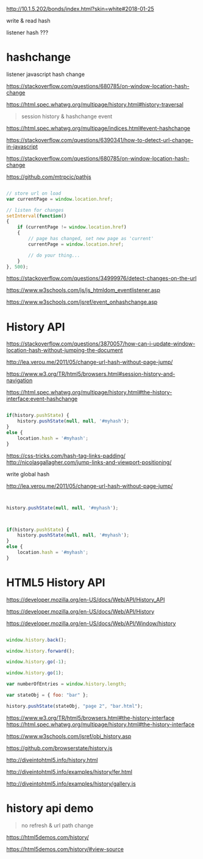 

http://10.1.5.202/bonds/index.html?skin=white#2018-01-25

write & read hash

listener hash ???

# hashchange


listener javascript hash change

https://stackoverflow.com/questions/680785/on-window-location-hash-change

https://html.spec.whatwg.org/multipage/history.html#history-traversal



> session history & hashchange event

https://html.spec.whatwg.org/multipage/indices.html#event-hashchange



https://stackoverflow.com/questions/6390341/how-to-detect-url-change-in-javascript

https://stackoverflow.com/questions/680785/on-window-location-hash-change

https://github.com/mtrpcic/pathjs

```js

// store url on load
var currentPage = window.location.href;

// listen for changes
setInterval(function()
{
    if (currentPage != window.location.href)
    {
        // page has changed, set new page as 'current'
        currentPage = window.location.href;

        // do your thing...
    }
}, 500);

```

https://stackoverflow.com/questions/34999976/detect-changes-on-the-url

https://www.w3schools.com/js/js_htmldom_eventlistener.asp

https://www.w3schools.com/jsref/event_onhashchange.asp

# History API 

https://stackoverflow.com/questions/3870057/how-can-i-update-window-location-hash-without-jumping-the-document

http://lea.verou.me/2011/05/change-url-hash-without-page-jump/

https://www.w3.org/TR/html5/browsers.html#session-history-and-navigation

https://html.spec.whatwg.org/multipage/history.html#the-history-interface:event-hashchange



```js

if(history.pushState) {
    history.pushState(null, null, '#myhash');
}
else {
    location.hash = '#myhash';
}

```

https://css-tricks.com/hash-tag-links-padding/
http://nicolasgallagher.com/jump-links-and-viewport-positioning/




write global hash







http://lea.verou.me/2011/05/change-url-hash-without-page-jump/

```js


history.pushState(null, null, '#myhash');



if(history.pushState) {
    history.pushState(null, null, '#myhash');
}
else {
    location.hash = '#myhash';
}

```




# HTML5 History API

https://developer.mozilla.org/en-US/docs/Web/API/History_API

https://developer.mozilla.org/en-US/docs/Web/API/History

https://developer.mozilla.org/en-US/docs/Web/API/Window/history




```js

window.history.back();

window.history.forward();

window.history.go(-1);

window.history.go(1);

var numberOfEntries = window.history.length;

var stateObj = { foo: "bar" };

history.pushState(stateObj, "page 2", "bar.html");


```


https://www.w3.org/TR/html5/browsers.html#the-history-interface
https://html.spec.whatwg.org/multipage/history.html#the-history-interface



https://www.w3schools.com/jsref/obj_history.asp


https://github.com/browserstate/history.js

http://diveintohtml5.info/history.html

http://diveintohtml5.info/examples/history/fer.html


http://diveintohtml5.info/examples/history/gallery.js





# history api demo

> no refresh & url path change

https://html5demos.com/history/

https://html5demos.com/history/#view-source





